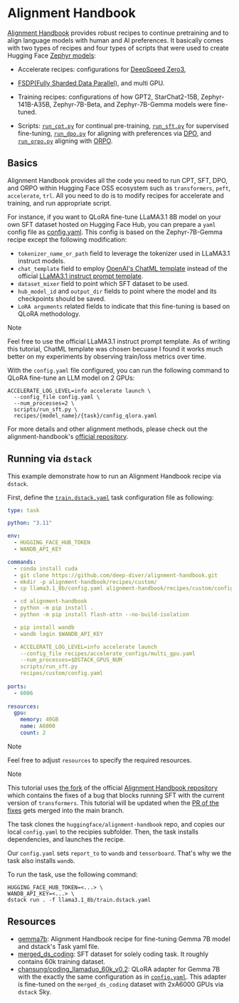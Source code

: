 # Alignment Handbook

[Alignment Handbook](https://github.com/huggingface/alignment-handbook) provides robust recipes to continue pretraining
and to align language models with human and AI preferences. It basically comes with two types of recipes and four types
of scripts that were used to create Hugging Face [Zephyr models](https://huggingface.co/HuggingFaceH4):

- Accelerate recipes: configurations for [DeepSpeed Zero3](https://huggingface.co/docs/accelerate/v0.11.0/en/deepspeed),
- [FSDP(Fully Sharded Data Parallel)](https://pytorch.org/tutorials/intermediate/FSDP_tutorial.html), and multi GPU.

- Training recipes: configurations of how GPT2, StarChat2-15B, Zephyr-141B-A35B, Zephyr-7B-Beta, and Zephyr-7B-Gemma
  models were fine-tuned.

- Scripts: [`run_cpt.py`](https://github.com/huggingface/alignment-handbook/blob/main/scripts/run_cpt.py) for continual
  pre-training, [`run_sft.py`](https://github.com/huggingface/alignment-handbook/blob/main/scripts/run_sft.py) for
  supervised fine-tuning, [`run_dpo.py`](https://github.com/huggingface/alignment-handbook/blob/main/scripts/run_dpo.py)
  for aligning with preferences via [DPO](https://arxiv.org/abs/2305.18290),
  and [`run_orpo.py`](https://github.com/huggingface/alignment-handbook/blob/main/scripts/run_orpo.py) aligning
  with [ORPO](https://arxiv.org/abs/2403.07691).

## Basics

Alignment Handbook provides all the code you need to run CPT, SFT, DPO, and ORPO within Hugging Face OSS ecosystem
such as `transformers`, `peft`, `accelerate`, `trl`. All you need to do is to modify recipes for accelerate and
training, and run appropriate script.

For instance, if you want to QLoRA fine-tune LLaMA3.1 8B model on your own SFT dataset hosted on Hugging Face Hub, you can
prepare a `yaml` config file as [config.yaml](llama3.1_8b/config.yaml). This config is based on the Zephyr-7B-Gemma recipe 
except the following modification:

- `tokenizer_name_or_path` field to leverage the tokenizer used in LLaMA3.1 instruct models.
- `chat_template` field to employ [OpenAI's ChatML template](https://learn.microsoft.com/en-us/azure/ai-services/openai/how-to/chat-markup-language) instead of the official [LLaMA3.1 instruct prompt template](https://llama.meta.com/docs/model-cards-and-prompt-formats/llama3_1/).
- `dataset_mixer` field to point which SFT dataset to be used.
- `hub_model_id` and `output_dir` fields to point where the model and its checkpoints should be saved.
- `LoRA arguments` related fields to indicate that this fine-tuning is based on QLoRA methodology.

> [!NOTE]
> Feel free to use the official LLaMA3.1 instruct prompt template. As of writing this tutorial, ChatML template was chosen becuase I found it works much better on my experiments by observing train/loss metrics over time.

With the `config.yaml` file configured, you can run the following command to QLoRA fine-tune an LLM model on 2
GPUs:

```shell
ACCELERATE_LOG_LEVEL=info accelerate launch \
  --config_file config.yaml \
  --num_processes=2 \
  scripts/run_sft.py \
  recipes/{model_name}/{task}/config_qlora.yaml
```

For more details and other alignment methods, please check out the
alignment-handbook's [official repository](https://github.com/huggingface/alignment-handbook).

## Running via `dstack`

This example demonstrate how to run an Alignment Handbook recipe via `dstack`.

First, define the [`train.dstack.yaml`](llama3.1_8b/train.dstack.yaml) task configuration file as following:

```yaml
type: task

python: "3.11"

env:
  - HUGGING_FACE_HUB_TOKEN
  - WANDB_API_KEY

commands:
  - conda install cuda
  - git clone https://github.com/deep-diver/alignment-handbook.git
  - mkdir -p alignment-handbook/recipes/custom/
  - cp llama3.1_8b/config.yaml alignment-handbook/recipes/custom/config.yaml

  - cd alignment-handbook
  - python -m pip install .
  - python -m pip install flash-attn --no-build-isolation

  - pip install wandb
  - wandb login $WANDB_API_KEY

  - ACCELERATE_LOG_LEVEL=info accelerate launch
    --config_file recipes/accelerate_configs/multi_gpu.yaml
    --num_processes=$DSTACK_GPUS_NUM
    scripts/run_sft.py
    recipes/custom/config.yaml
    
ports:
  - 6006
  
resources:
  gpu:
    memory: 40GB
    name: A6000
    count: 2
```

> [!NOTE]
> Feel free to adjust `resources` to specify the required resources.

> [!NOTE]
> This tutorial uses [the fork](https://github.com/deep-diver/alignment-handbook.git) of the official [Alignment Handbook repository](https://github.com/huggingface/alignment-handbook) which contains the fixes of a bug that blocks running SFT with the current version of `transformers`. This tutorial will be updated when the [PR of the fixes](https://github.com/huggingface/alignment-handbook/pull/191) gets merged into the main branch.

The task clones the `huggingface/alignment-handbook` repo, and copies our local `config.yaml` to the recipies subfolder.
Then, the task installs dependencies, and launches the recipe.

Our `config.yaml` sets `report_to` to `wandb` and `tensorboard`. That's why we the task also installs `wandb`.

To run the task, use the following command:

```shell
HUGGING_FACE_HUB_TOKEN=<...> \
WANDB_API_KEY=<...> \
dstack run . -f llama3.1_8b/train.dstack.yaml
```

## Resources

- [gemma7b](gemma7b): Alignment Handbook recipe for fine-tuning Gemma 7B model and dstack's Task yaml file.
- [merged_ds_coding](https://huggingface.co/datasets/chansung/merged_ds_coding): SFT dataset for solely coding task. It roughly contains 60k training dataset.
- [chansung/coding_llamaduo_60k_v0.2](https://huggingface.co/chansung/coding_llamaduo_60k_v0.2): QLoRA adapter for Gemma 7B with the exactly the same configuration as in [`config.yaml`](./config.yaml). This adapter is fine-tuned on the `merged_ds_coding` dataset with 2xA6000 GPUs via `dstack` Sky.